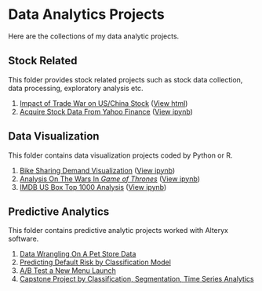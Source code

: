 # Data Analytics Projects
Here are the collections of my data analytic projects.

## Stock Related
This folder provides stock related projects such as stock data collection, data processing, exploratory analysis etc.
1. [Impact of Trade War on US/China Stock](https://github.com/rickyzhangwl/data_analytic_projects/tree/master/stock_related/impact_of_trade_war) ([View html](https://nbviewer.jupyter.org/github/rickyzhangwl/data_analytic_projects/blob/master/stock_related/impact_of_trade_war/trade_war_stock_v2.html))
2. [Acquire Stock Data From Yahoo Finance](https://github.com/rickyzhangwl/data_analytic_projects/tree/master/stock_related/bat_vs_fag) ([View ipynb](https://nbviewer.jupyter.org/github/rickyzhangwl/data_analytic_projects/blob/master/stock_related/bat_vs_fag/bat_vs_fag.ipynb))

## Data Visualization
This folder contains data visualization projects coded by Python or R.
1. [Bike Sharing Demand Visualization](https://github.com/rickyzhangwl/data_analytic_projects/tree/master/data_visualization/bike_sharing_demand) ([View ipynb](https://nbviewer.jupyter.org/github/rickyzhangwl/data_analytic_projects/blob/master/data_visualization/bike_sharing_demand/bike_sharing_viz_cn.ipynb))
2. [Analysis On The Wars In _Game of Thrones_](https://github.com/rickyzhangwl/data_analytic_projects/tree/master/data_visualization/game_of_thrones) ([View ipynb](https://nbviewer.jupyter.org/github/rickyzhangwl/data_analytic_projects/blob/master/data_visualization/game_of_thrones/Game_of_thrones_battle_analysis.ipynb))
3. [IMDB US Box Top 1000 Analysis](https://github.com/rickyzhangwl/data_analytic_projects/tree/master/data_visualization/imdb_topbox1000) ([View ipynb](https://nbviewer.jupyter.org/github/rickyzhangwl/data_analytic_projects/blob/master/data_visualization/imdb_topbox1000/IMDB_topbox1000_analysis.ipynb))

## Predictive Analytics
This folder contains predictive analytic projects worked with Alteryx software.
1. [Data Wrangling On A Pet Store Data](https://github.com/rickyzhangwl/data_analytic_projects/tree/master/predictive_analytics/data_wrangling)
2. [Predicting Default Risk by Classification Model](https://github.com/rickyzhangwl/data_analytic_projects/tree/master/predictive_analytics/classification)
3. [A/B Test a New Menu Launch](https://github.com/rickyzhangwl/data_analytic_projects/tree/master/predictive_analytics/ab_test)
4. [Capstone Project by Classification, Segmentation, Time Series Analytics](https://github.com/rickyzhangwl/data_analytic_projects/tree/master/predictive_analytics/capstone_project)
